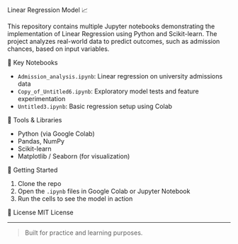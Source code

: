 Linear Regression Model 📈

This repository contains multiple Jupyter notebooks demonstrating the implementation of Linear Regression using Python and Scikit-learn. The project analyzes real-world data to predict outcomes, such as admission chances, based on input variables.

🧠 Key Notebooks
- `Admission_analysis.ipynb`: Linear regression on university admissions data
- `Copy_of_Untitled6.ipynb`: Exploratory model tests and feature experimentation
- `Untitled3.ipynb`: Basic regression setup using Colab

🔧 Tools & Libraries
- Python (via Google Colab)
- Pandas, NumPy
- Scikit-learn
- Matplotlib / Seaborn (for visualization)

🏁 Getting Started
1. Clone the repo
2. Open the `.ipynb` files in Google Colab or Jupyter Notebook
3. Run the cells to see the model in action
  
📄 License
MIT License

---

> Built for practice and learning purposes.
